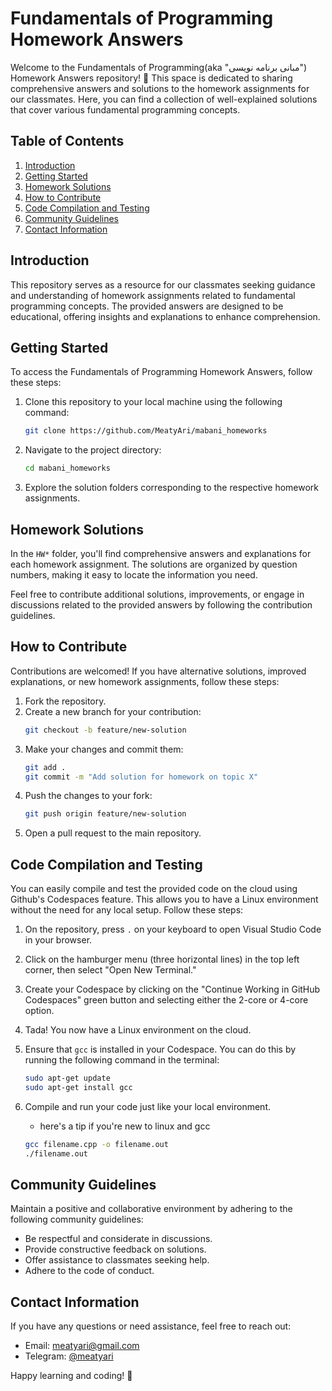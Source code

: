 # Fundamentals of Programming Homework Answers

Welcome to the Fundamentals of Programming(aka "مبانی برنامه نویسی") Homework Answers repository! 🚀 This space is dedicated to sharing comprehensive answers and solutions to the homework assignments for our classmates. Here, you can find a collection of well-explained solutions that cover various fundamental programming concepts.

## Table of Contents

1. [Introduction](#introduction)
2. [Getting Started](#getting-started)
3. [Homework Solutions](#homework-solutions)
4. [How to Contribute](#how-to-contribute)
5. [Code Compilation and Testing](#code-compilation-and-testing)
6. [Community Guidelines](#community-guidelines)
7. [Contact Information](#contact-information)

## Introduction

This repository serves as a resource for our classmates seeking guidance and understanding of homework assignments related to fundamental programming concepts. The provided answers are designed to be educational, offering insights and explanations to enhance comprehension.

## Getting Started

To access the Fundamentals of Programming Homework Answers, follow these steps:

1. Clone this repository to your local machine using the following command:
   ```bash
   git clone https://github.com/MeatyAri/mabani_homeworks
   ```
2. Navigate to the project directory:
   ```bash
   cd mabani_homeworks
   ```
3. Explore the solution folders corresponding to the respective homework assignments.

## Homework Solutions

In the `HW*` folder, you'll find comprehensive answers and explanations for each homework assignment. The solutions are organized by question numbers, making it easy to locate the information you need.

Feel free to contribute additional solutions, improvements, or engage in discussions related to the provided answers by following the contribution guidelines.

## How to Contribute

Contributions are welcomed! If you have alternative solutions, improved explanations, or new homework assignments, follow these steps:

1. Fork the repository.
2. Create a new branch for your contribution:
   ```bash
   git checkout -b feature/new-solution
   ```
3. Make your changes and commit them:
   ```bash
   git add .
   git commit -m "Add solution for homework on topic X"
   ```
4. Push the changes to your fork:
   ```bash
   git push origin feature/new-solution
   ```
5. Open a pull request to the main repository.

## Code Compilation and Testing

You can easily compile and test the provided code on the cloud using Github's Codespaces feature. This allows you to have a Linux environment without the need for any local setup. Follow these steps:

1. On the repository, press `.` on your keyboard to open Visual Studio Code in your browser.

2. Click on the hamburger menu (three horizontal lines) in the top left corner, then select "Open New Terminal."

3. Create your Codespace by clicking on the "Continue Working in GitHub Codespaces" green button and selecting either the 2-core or 4-core option.

4. Tada! You now have a Linux environment on the cloud.

5. Ensure that `gcc` is installed in your Codespace. You can do this by running the following command in the terminal:
   ```bash
   sudo apt-get update
   sudo apt-get install gcc
   ```
6. Compile and run your code just like your local environment.
    - here's a tip if you're new to linux and gcc
    ```bash
    gcc filename.cpp -o filename.out
    ./filename.out
    ```

## Community Guidelines

Maintain a positive and collaborative environment by adhering to the following community guidelines:

- Be respectful and considerate in discussions.
- Provide constructive feedback on solutions.
- Offer assistance to classmates seeking help.
- Adhere to the code of conduct.

## Contact Information

If you have any questions or need assistance, feel free to reach out:

- Email: [meatyari@gmail.com](mailto:meatyari@gmail.com)
- Telegram: [@meatyari](https://t.me/meatyari)

Happy learning and coding! 🚀